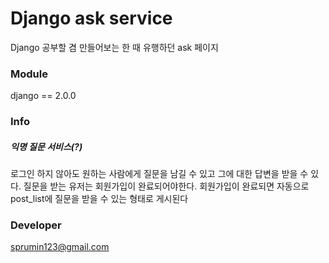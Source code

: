 # Django ask service 

Django 공부할 겸 만들어보는 한 때 유행하던 ask 페이지


### Module
django == 2.0.0


### Info

##### 익명 질문 서비스(?)

로그인 하지 않아도 원하는 사람에게 질문을 남길 수 있고 그에 대한 답변을 받을 수 있다.
질문을 받는 유저는 회원가입이 완료되어야한다.
회원가입이 완료되면 자동으로 post_list에 질문을 받을 수 있는 형태로 게시된다


### Developer
sprumin123@gmail.com
